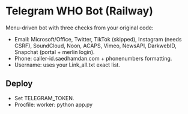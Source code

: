 # Telegram WHO Bot (Railway)
Menu-driven bot with three checks from your original code:

- Email: Microsoft/Office, Twitter, TikTok (skipped), Instagram (needs CSRF), SoundCloud, Noon, ACAPS, Vimeo, NewsAPI, DarkwebID, Snapchat (portal + merlin login).
- Phone: caller-id.saedhamdan.com + phonenumbers formatting.
- Username: uses your Link_all.txt exact list.

## Deploy
- Set TELEGRAM_TOKEN.
- Procfile: worker: python app.py
